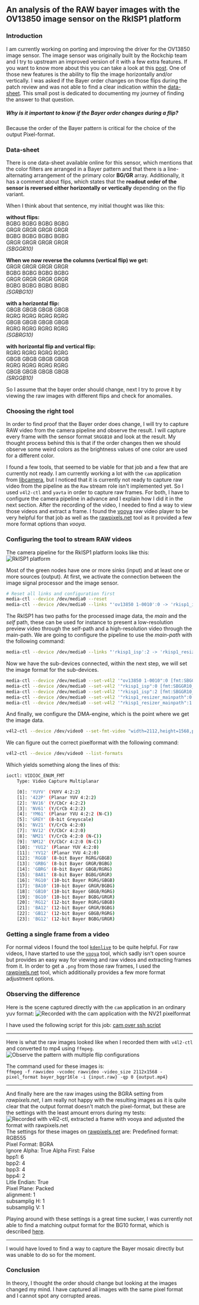 ## An analysis of the RAW bayer images with the OV13850 image sensor on the RkISP1 platform

### Introduction

I am currently working on porting and improving the driver for the OV13850 image sensor. The image sensor was originally built by the Rockchip team and I try to upstream an improved version of it with a few extra features. If you want to know more about this you can take a look at this [post](https://sebastianfricke.me/porting-the-ov13850-camera/).
One of those new features is the ability to flip the image horizontally and/or vertically. I was asked if the Bayer order changes on those flips during the patch review and was not able to find a clear indication within the [data-sheet](http://download.t-firefly.com/product/RK3288/Docs/Peripherals/OV13850%20datasheet/Sensor_OV13850-G04A_OmniVision_SpecificationV1.pdf). This small post is dedicated to documenting my journey of finding the answer to that question.

##### Why is it important to know if the Bayer order changes during a flip?

Because the order of the Bayer pattern is critical for the choice of the output Pixel-format.

### Data-sheet

There is one data-sheet available online for this sensor, which mentions that the color filters are arranged in a Bayer pattern and that there is a line-alternating arrangement of the primary color **BG/GR** array. Additionally, it has a comment about flips, which states that the **readout order of the sensor is reversed either horizontally or vertically** depending on the flip variant.

When I think about that sentence, my initial thought was like this:

**without flips:**  
BGBG BGBG BGBG BGBG  
GRGR GRGR GRGR GRGR  
BGBG BGBG BGBG BGBG  
GRGR GRGR GRGR GRGR  
*(SBGGR10)*

**When we now reverse the columns (vertical flip) we get:**  
GRGR GRGR GRGR GRGR  
BGBG BGBG BGBG BGBG  
GRGR GRGR GRGR GRGR  
BGBG BGBG BGBG BGBG  
*(SGRBG10)*

**with a horizontal flip:**  
GBGB GBGB GBGB GBGB  
RGRG RGRG RGRG RGRG  
GBGB GBGB GBGB GBGB  
RGRG RGRG RGRG RGRG  
*(SGBRG10)*

**with horizontal flip and vertical flip:**  
RGRG RGRG RGRG RGRG  
GBGB GBGB GBGB GBGB  
RGRG RGRG RGRG RGRG  
GBGB GBGB GBGB GBGB  
*(SRGGB10)*

So I assume that the bayer order should change, next I try to prove it by viewing the raw images with different flips and check for anomalies.


### Choosing the right tool

In order to find proof that the Bayer order does change, I will try to capture RAW video from the camera pipeline and observe the result. I will capture every frame with the sensor format `SRGGB10` and look at the result. My thought process behind this is that if the order changes then we should observe some weird colors as the brightness values of one color are used for a different color.

I found a few tools, that seemed to be viable for that job and a few that are currently not ready. I am currently working a lot with the `cam` application from [libcamera](https://www.libcamera.org/), but I noticed that it is currently not ready to capture raw video from the pipeline as the `Raw` stream role isn't implemented yet. So I used `v4l2-ctl` and `yavta` in order to capture raw frames. For both, I have to configure the camera pipeline in advance and I explain how I did it in the next section. After the recording of the video, I needed to find a way to view those videos and extract a frame. I found the [vooya](https://www.offminor.de/) raw video player to be very helpful for that job as well as the [rawpixels.net](http://rawpixels.net/) tool as it provided a few more format options than *vooya*.

### Configuring the tool to stream RAW videos

The camera pipeline for the RkISP1 platform looks like this:
![RkISP1 platform](/images/rkisp1_pipeline.jpg)

Most of the green nodes have one or more sinks (input) and at least one or more sources (output). At first, we activate the connection between the image signal processor and the image sensor.
```bash
# Reset all links and configuration first
media-ctl --device /dev/media0 --reset
media-ctl --device /dev/media0 --links "'ov13850 1-0010':0 -> 'rkisp1_isp':0 [1]"
```

The RkISP1 has two paths for the processed image data, the *main* and the *self* path, these can be used for instance to present a low-resolution preview video through the self-path and a high-resolution video through the main-path. We are going to configure the pipeline to use the *main-path* with the following command:
```bash
media-ctl --device /dev/media0 --links "'rkisp1_isp':2 -> 'rkisp1_resizer_mainpath':0 [1]"
```

Now we have the sub-devices connected, within the next step, we will set the image format for the sub-devices.

```bash
media-ctl --device /dev/media0 --set-v4l2 '"ov13850 1-0010":0 [fmt:SBGGR10_1X10/2112x1568]'
media-ctl --device /dev/media0 --set-v4l2 '"rkisp1_isp":0 [fmt:SBGGR10_1X10/2112x1568 crop: (0,0)/2112x1568]'
media-ctl --device /dev/media0 --set-v4l2 '"rkisp1_isp":2 [fmt:SBGGR10_1X10/2112x1568 crop: (0,0)/2112x1568]'
media-ctl --device /dev/media0 --set-v4l2 '"rkisp1_resizer_mainpath":0 [fmt:SBGGR10_1X10/2112x1568]'
media-ctl --device /dev/media0 --set-v4l2 '"rkisp1_resizer_mainpath":1 [fmt:SBGGR10_1X10/2112x1568]'
```

And finally, we configure the DMA-engine, which is the point where we get the image data.

```bash
v4l2-ctl --device /dev/video0 --set-fmt-video "width=2112,height=1568,pixelformat=BG10"
```

We can figure out the correct pixelformat with the following command:

```bash
v4l2-ctl --device /dev/video0 --list-formats
```

Which yields something along the lines of this:
```bash
ioctl: VIDIOC_ENUM_FMT
	Type: Video Capture Multiplanar

	[0]: 'YUYV' (YUYV 4:2:2)
	[1]: '422P' (Planar YUV 4:2:2)
	[2]: 'NV16' (Y/CbCr 4:2:2)
	[3]: 'NV61' (Y/CrCb 4:2:2)
	[4]: 'YM61' (Planar YVU 4:2:2 (N-C))
	[5]: 'GREY' (8-bit Greyscale)
	[6]: 'NV21' (Y/CrCb 4:2:0)
	[7]: 'NV12' (Y/CbCr 4:2:0)
	[8]: 'NM21' (Y/CrCb 4:2:0 (N-C))
	[9]: 'NM12' (Y/CbCr 4:2:0 (N-C))
	[10]: 'YU12' (Planar YUV 4:2:0)
	[11]: 'YV12' (Planar YVU 4:2:0)
	[12]: 'RGGB' (8-bit Bayer RGRG/GBGB)
	[13]: 'GRBG' (8-bit Bayer GRGR/BGBG)
	[14]: 'GBRG' (8-bit Bayer GBGB/RGRG)
	[15]: 'BA81' (8-bit Bayer BGBG/GRGR)
	[16]: 'RG10' (10-bit Bayer RGRG/GBGB)
	[17]: 'BA10' (10-bit Bayer GRGR/BGBG)
	[18]: 'GB10' (10-bit Bayer GBGB/RGRG)
	[19]: 'BG10' (10-bit Bayer BGBG/GRGR)
	[20]: 'RG12' (12-bit Bayer RGRG/GBGB)
	[21]: 'BA12' (12-bit Bayer GRGR/BGBG)
	[22]: 'GB12' (12-bit Bayer GBGB/RGRG)
	[23]: 'BG12' (12-bit Bayer BGBG/GRGR)
```

### Getting a single frame from a video

For normal videos I found the tool [`kdenlive`](https://kdenlive.org/en/) to be quite helpful. For raw videos, I have started to use the [`vooya`](https://www.offminor.de/) tool, which sadly isn't open source but provides an easy way for viewing and raw videos and extracting frames from it. In order to get a `.png` from those raw frames, I used the [rawpixels.net](http://rawpixels.net/) tool, which additionally provides a few more format adjustment options.

### Observing the difference

Here is the scene captured directly with the `cam` application in an ordinary yuv format:
![Recorded with the cam application with the NV21 pixelformat](/images/bayer_order_analysis_cam.png)

I have used the following script for this job: [cam over ssh script](https://github.com/initBasti/NanoPC-T4_armbian_configuration/blob/main/libcam_from_nano.sh)

---

Here is what the raw images looked like when I recorded them with `v4l2-ctl` and converted to mp4 using `ffmpeg`.
![Observe the pattern with multiple flip configurations](/images/bayer_order_analysis_raw_mp4.png)

The command used for these images is:  
`ffmpeg -f rawvideo -vcodec rawvideo -video_size 2112x1568 -pixel_format bayer_bggr16le -i {input.raw} -qp 0 {output.mp4}`

---

And finally here are the raw images using the BGRA setting from *rawpixels.net*, I am really not happy with the resulting images as it is quite clear that the output format doesn't match the pixel-format, but these are the settings with the least amount errors during my tests:
![Recorded with v4l2-ctl, extracted a frame with vooya and adjusted the format with rawpixels.net](/images/bayer_order_analysis_rawpixels.png)
The settings for these images on [rawpixels.net](http://rawpixels.net/) are:
Predefined format: RGB555  
Pixel Format: BGRA  
Ignore Alpha: True Alpha First: False  
bpp1: 6  
bpp2: 4  
bpp3: 4  
bpp4: 2  
Litle Endian: True  
Pixel Plane: Packed  
alignment: 1  
subsamplig H: 1  
subsamplig V: 1  

Playing around with these settings is a great time sucker, I was currently not able to find a matching output format for the BG10 format, which is described [here](https://www.kernel.org/doc/html/latest/userspace-api/media/v4l/pixfmt-srggb10.html?highlight=bg10).

---

I would have loved to find a way to capture the Bayer mosaic directly but was unable to do so for the moment.

### Conclusion

In theory, I thought the order should change but looking at the images changed my mind. I have captured all images with the same pixel format and I cannot spot any corrupted areas.
